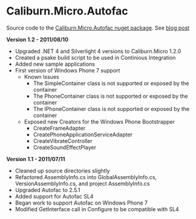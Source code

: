 Caliburn.Micro.Autofac
======================
                       
Source code to the [Caliburn.Micro.Autofac nuget package](http://nuget.org/List/Packages/Caliburn.Micro.Autofac).
See [blog post](http://buksbaum.us/2011/06/12/introducing-caliburn-micro-autofac/)

__Version 1.2 - 2011/08/10__
* Upgraded .NET 4 and Silverlight 4 versions to Caliburn.Micro 1.2.0
* Created a psake build script to be used in Continious Integration
* Added new sample applications
* First version of Windows Phone 7 support
  * Known Issues
    * The SimpleContainer class is not supported or exposed by the container 
    * The PhoneContainer class is not supported or exposed by the container
    * The IPhoneContainer class is not supported or exposed by the container
  * Exposed new Creators for the Windows Phone Bootstrapper
    * CreateFrameAdapter
    * CreatePhoneApplicationServiceAdapter
    * CreateVibrateController
    * CreateSoundEffectPlayer

__Version 1.1 - 2011/07/11__
* Cleaned up source directories slightly
* Refactored AssemblyInfo.cs into GlobalAssemblyInfo.cs, VersionAssemblyInfo.cs, and project AssemblyInfo.cs
* Upgraded Autofac to 2.5.1
* Added support for Autofac SL4
* Began work to support Autofac on Windows Phone 7
* Modified GetInterface call in Configure to be compatible with SL4